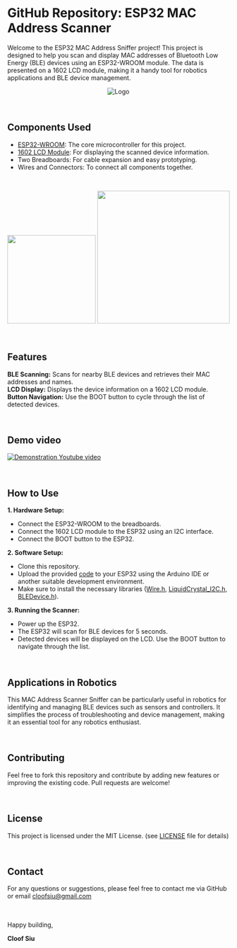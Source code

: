 # GitHub Repository: ESP32 MAC Address Scanner



Welcome to the ESP32 MAC Address Sniffer project! This project is designed to help you scan and display MAC addresses of Bluetooth Low Energy (BLE) devices using an ESP32-WROOM module. The data is presented on a 1602 LCD module, making it a handy tool for robotics applications and BLE device management.

<p align="center">
    <img src="doc/logo.png" alt="Logo">
</p>

<br/>

## Components Used

- [ESP32-WROOM](https://github.com/user-attachments/assets/22abd3a0-e08a-4ddc-9715-9f2bdde51bbb): The core microcontroller for this project.
- [1602 LCD Module](https://github.com/user-attachments/assets/62be00a6-b8b0-4ccc-8da5-08ef50e21eca): For displaying the scanned device information.
- Two Breadboards: For cable expansion and easy prototyping.
- Wires and Connectors: To connect all components together.
  
<br/>

<p align="center">
<img src="https://github.com/user-attachments/assets/22abd3a0-e08a-4ddc-9715-9f2bdde51bbb" width="200">

<img src="https://github.com/user-attachments/assets/62be00a6-b8b0-4ccc-8da5-08ef50e21eca" width="300">
</p>

<br/>

## Features

**BLE Scanning:** Scans for nearby BLE devices and retrieves their MAC addresses and names.
<br/>
**LCD Display:** Displays the device information on a 1602 LCD module.
<br/>
**Button Navigation:** Use the BOOT button to cycle through the list of detected devices.


<br/>

## Demo video

[![Demonstration Youtube video](https://img.youtube.com/vi/rXiXpg-fihc/0.jpg)](https://www.youtube.com/watch?v=rXiXpg-fihc)

<br/>

## How to Use

**1. Hardware Setup:**

- Connect the ESP32-WROOM to the breadboards.
- Connect the 1602 LCD module to the ESP32 using an I2C interface.
- Connect the BOOT button to the ESP32.

**2. Software Setup:**
- Clone this repository.
- Upload the provided [code](code/ESP32_mac-scanner.h) to your ESP32 using the Arduino IDE or another suitable development environment.
- Make sure to install the necessary libraries ([Wire.h](https://github.com/esp8266/Arduino/blob/master/libraries/Wire/Wire.h), [LiquidCrystal_I2C.h](https://www.arduinolibraries.info/libraries/liquid-crystal-i2-c), [BLEDevice.h](https://github.com/nkolban/ESP32_BLE_Arduino/blob/master/src/BLEDevice.h)).

**3. Running the Scanner:**
- Power up the ESP32.
- The ESP32 will scan for BLE devices for 5 seconds.
- Detected devices will be displayed on the LCD. Use the BOOT button to navigate through the list.

<br/>

## Applications in Robotics

This MAC Address Scanner Sniffer can be particularly useful in robotics for identifying and managing BLE devices such as sensors and controllers. It simplifies the process of troubleshooting and device management, making it an essential tool for any robotics enthusiast.

<br/>

## Contributing

Feel free to fork this repository and contribute by adding new features or improving the existing code. Pull requests are welcome!

<br/>

## License

This project is licensed under the MIT License. (see [LICENSE](LICENSE) file for details)

<br/>

## Contact

For any questions or suggestions, please feel free to contact me via GitHub or email cloofsiu@gmail.com

<br/>



<br/>
Happy building, 

 **Cloof Siu**

